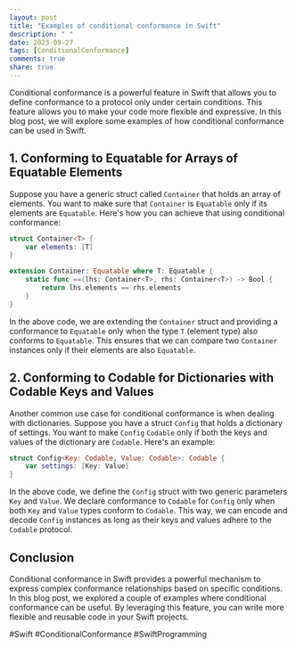 ```yaml
---
layout: post
title: "Examples of conditional conformance in Swift"
description: " "
date: 2023-09-27
tags: [ConditionalConformance]
comments: true
share: true
---
```


Conditional conformance is a powerful feature in Swift that allows you to define conformance to a protocol only under certain conditions. This feature allows you to make your code more flexible and expressive. In this blog post, we will explore some examples of how conditional conformance can be used in Swift.

## 1. Conforming to Equatable for Arrays of Equatable Elements

Suppose you have a generic struct called `Container` that holds an array of elements. You want to make sure that `Container` is `Equatable` only if its elements are `Equatable`. Here's how you can achieve that using conditional conformance:

```swift
struct Container<T> {
    var elements: [T]
}

extension Container: Equatable where T: Equatable {
    static func ==(lhs: Container<T>, rhs: Container<T>) -> Bool {
        return lhs.elements == rhs.elements
    }
}
```

In the above code, we are extending the `Container` struct and providing a conformance to `Equatable` only when the type `T` (element type) also conforms to `Equatable`. This ensures that we can compare two `Container` instances only if their elements are also `Equatable`.

## 2. Conforming to Codable for Dictionaries with Codable Keys and Values

Another common use case for conditional conformance is when dealing with dictionaries. Suppose you have a struct `Config` that holds a dictionary of settings. You want to make `Config` `Codable` only if both the keys and values of the dictionary are `Codable`. Here's an example:

```swift
struct Config<Key: Codable, Value: Codable>: Codable {
    var settings: [Key: Value]
}
```

In the above code, we define the `Config` struct with two generic parameters `Key` and `Value`. We declare conformance to `Codable` for `Config` only when both `Key` and `Value` types conform to `Codable`. This way, we can encode and decode `Config` instances as long as their keys and values adhere to the `Codable` protocol.

## Conclusion

Conditional conformance in Swift provides a powerful mechanism to express complex conformance relationships based on specific conditions. In this blog post, we explored a couple of examples where conditional conformance can be useful. By leveraging this feature, you can write more flexible and reusable code in your Swift projects.

#Swift #ConditionalConformance #SwiftProgramming
